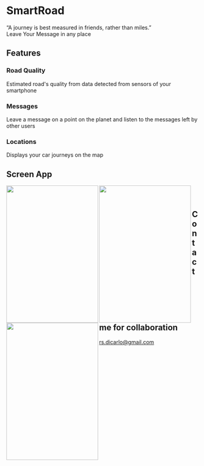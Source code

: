 # SmartRoad

“A journey is best measured in friends, rather than miles.”
<br>
Leave Your Message in any place

## Features

### Road Quality
Estimated road's quality from data detected from sensors of your smartphone

### Messages
Leave a message on a point on the planet and listen to the messages left by other users

### Locations
Displays your car journeys on the map

## Screen App

<a href="url"><img src="https://6kbb7g.bn1302.livefilestore.com/y3mvkZSA6AzBOAcgSB3PydmdPA83IWcbQyazKP2gCsNlQpJm7DQnCzd8v5cTeUzVz5faccK5CaarVO_NoJQrnMIFWoWqtF_uf6_giWfj8227cCBujn9cu87XioTLjTLh1-cbEfvjifRkauJq7PQiTUrX2KUUvSee-oj4GPy9aLSToY/1.png" align="left" height="360" width="240" ></a>

<a href="url"><img src="https://6kdaeq.bn1302.livefilestore.com/y3mcvlPbWDbdUkZwfBNizdTEIh4Sj9TtPmLl82u32mfEEbcEWU6s8YaKU1dfNTsvoMGUMV9BYsqpVkO9DMKhkLM41Bt5rp4KybA-4zq-sb_svsv28LPaCguGUPRwAJqfNURDpz8cg_d1t31VxcaPU_BUnrZQmq_jfbYRAFh4VcKcMo/2.png" align="left" height="360" width="240" ></a>

<a href="url"><img src="https://6kd2yg.bn1302.livefilestore.com/y3mVEI3eN9nNUPPwHmuxT0UyAiOZD_I9PaT87xavwcNGIRc4liwfjIhjWlw1TEyPEgTbbRNL_dBiLg4JFH5mah4IBgf01t6zD1JCgxGlxDeXr9IPufjUff_tPEnSQ3QbT1fhVwk7lTZNo92BB03gfqFOe3VgThBbHwRPBW9RI1S43c/3.png" align="left" height="360" width="240" ></a>

<br><br>
## Contact me for collaboration
rs.dicarlo@gmail.com
